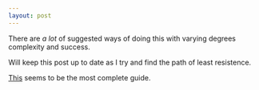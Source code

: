 ```yaml
---
layout: post
---
```

There are _a lot_ of suggested ways of doing this with varying degrees complexity and success.

Will keep this post up to date as I try and find the path of least resistence.

[This](http://darryl.revryl.com/post/jekyll-on-raspberry-pi/) seems to be the most complete guide.
